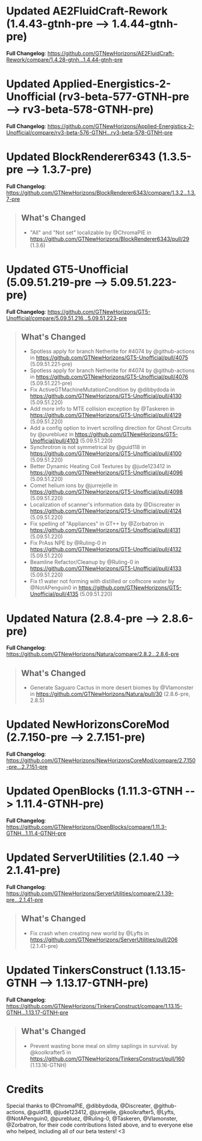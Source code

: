# Updated AE2FluidCraft-Rework (1.4.43-gtnh-pre -->  1.4.44-gtnh-pre)
**Full Changelog**: https://github.com/GTNewHorizons/AE2FluidCraft-Rework/compare/1.4.28-gtnh...1.4.44-gtnh-pre

# Updated Applied-Energistics-2-Unofficial (rv3-beta-577-GTNH-pre -->  rv3-beta-578-GTNH-pre)
**Full Changelog**: https://github.com/GTNewHorizons/Applied-Energistics-2-Unofficial/compare/rv3-beta-576-GTNH...rv3-beta-578-GTNH-pre

# Updated BlockRenderer6343 (1.3.5-pre -->  1.3.7-pre)
**Full Changelog**: https://github.com/GTNewHorizons/BlockRenderer6343/compare/1.3.2...1.3.7-pre
>## What's Changed
> * "All" and "Not set" localizable by @ChromaPIE in https://github.com/GTNewHorizons/BlockRenderer6343/pull/29 (1.3.6)
>

# Updated GT5-Unofficial (5.09.51.219-pre -->  5.09.51.223-pre)
**Full Changelog**: https://github.com/GTNewHorizons/GT5-Unofficial/compare/5.09.51.216...5.09.51.223-pre
>## What's Changed
> * Spotless apply for branch Netherite for #4074 by @github-actions in https://github.com/GTNewHorizons/GT5-Unofficial/pull/4075 (5.09.51.221-pre)
> * Spotless apply for branch Netherite for #4074 by @github-actions in https://github.com/GTNewHorizons/GT5-Unofficial/pull/4076 (5.09.51.221-pre)
> * Fix ActiveGTMachineMutationCondition by @dibbydoda in https://github.com/GTNewHorizons/GT5-Unofficial/pull/4130 (5.09.51.220)
> * Add more info to MTE collision exception by @Taskeren in https://github.com/GTNewHorizons/GT5-Unofficial/pull/4129 (5.09.51.220)
> * Add a config option to invert scrolling direction for Ghost Circuits by @purebluez in https://github.com/GTNewHorizons/GT5-Unofficial/pull/4103 (5.09.51.220)
> * Synchrotron is not symmetrical by @guid118 in https://github.com/GTNewHorizons/GT5-Unofficial/pull/4100 (5.09.51.220)
> * Better Dynamic Heating Coil Textures by @jude123412 in https://github.com/GTNewHorizons/GT5-Unofficial/pull/4096 (5.09.51.220)
> * Comet helium ions by @jurrejelle in https://github.com/GTNewHorizons/GT5-Unofficial/pull/4098 (5.09.51.220)
> * Localization of scanner's information data by @Discreater in https://github.com/GTNewHorizons/GT5-Unofficial/pull/4124 (5.09.51.220)
> * Fix spelling of "Appliances" in GT++ by @Zorbatron in https://github.com/GTNewHorizons/GT5-Unofficial/pull/4131 (5.09.51.220)
> * Fix PrAss NPE by @Ruling-0 in https://github.com/GTNewHorizons/GT5-Unofficial/pull/4132 (5.09.51.220)
> * Beamline Refactor/Cleanup by @Ruling-0 in https://github.com/GTNewHorizons/GT5-Unofficial/pull/4133 (5.09.51.220)
> * Fix t1 water not forming with distilled or cofhcore water by @NotAPenguin0 in https://github.com/GTNewHorizons/GT5-Unofficial/pull/4135 (5.09.51.220)
>

# Updated Natura (2.8.4-pre -->  2.8.6-pre)
**Full Changelog**: https://github.com/GTNewHorizons/Natura/compare/2.8.2...2.8.6-pre
>## What's Changed
> * Generate Saguaro Cactus in more desert biomes by @Vlamonster in https://github.com/GTNewHorizons/Natura/pull/30 (2.8.6-pre, 2.8.5)
>

# Updated NewHorizonsCoreMod (2.7.150-pre -->  2.7.151-pre)
**Full Changelog**: https://github.com/GTNewHorizons/NewHorizonsCoreMod/compare/2.7.150-pre...2.7.151-pre

# Updated OpenBlocks (1.11.3-GTNH -->  1.11.4-GTNH-pre)
**Full Changelog**: https://github.com/GTNewHorizons/OpenBlocks/compare/1.11.3-GTNH...1.11.4-GTNH-pre

# Updated ServerUtilities (2.1.40 -->  2.1.41-pre)
**Full Changelog**: https://github.com/GTNewHorizons/ServerUtilities/compare/2.1.39-pre...2.1.41-pre
>## What's Changed
> * Fix crash when creating new world by @Lyfts in https://github.com/GTNewHorizons/ServerUtilities/pull/206 (2.1.41-pre)
>

# Updated TinkersConstruct (1.13.15-GTNH -->  1.13.17-GTNH-pre)
**Full Changelog**: https://github.com/GTNewHorizons/TinkersConstruct/compare/1.13.15-GTNH...1.13.17-GTNH-pre
>## What's Changed
> * Prevent wasting bone meal on slimy saplings in survival. by @koolkrafter5 in https://github.com/GTNewHorizons/TinkersConstruct/pull/160 (1.13.16-GTNH)
>

# Credits
Special thanks to @ChromaPIE, @dibbydoda, @Discreater, @github-actions, @guid118, @jude123412, @jurrejelle, @koolkrafter5, @Lyfts, @NotAPenguin0, @purebluez, @Ruling-0, @Taskeren, @Vlamonster, @Zorbatron, for their code contributions listed above, and to everyone else who helped, including all of our beta testers! <3